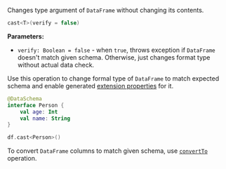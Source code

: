 [//]: # (title: cast)
<!---IMPORT org.jetbrains.kotlinx.dataframe.samples.api.Modify-->

Changes type argument of `DataFrame` without changing its contents.

```kotlin
cast<T>(verify = false)
```

**Parameters:**
* `verify: Boolean = false` - when `true`, throws exception if `DataFrame` doesn't match given schema. Otherwise, just changes format type without actual data check.

Use this operation to change formal type of `DataFrame` to match expected schema and enable generated [extension properties](extensionPropertiesApi.md) for it.

```kotlin
@DataSchema
interface Person {
    val age: Int
    val name: String
}

df.cast<Person>()
```

To convert `DataFrame` columns to match given schema, use [`convertTo`](convertTo.md) operation.
